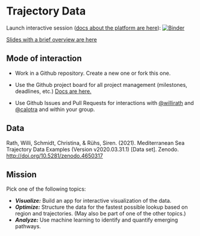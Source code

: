 # Trajectory Data

Launch interactive session ([docs about the platform are here](https://mybinder.readthedocs.io/)): [![Binder](https://mybinder.org/badge_logo.svg)](https://mybinder.org/v2/gh/willirath/2021-04_Trajectory_Data_CS_CAU_MScProject/main)

[Slides with a brief overview are here](https://docs.google.com/presentation/d/e/2PACX-1vT3s9--icsZJGN7k99Qq7vVgVvLfM-95P866i1ZOX902X20Os2q-k_Hcw3qHPDIye0wTv1uFa6yYb2z/pub?start=false&loop=false&delayms=60000&slide=id.p)

## Mode of interaction

- Work in a Github repository. Create a new one or fork this one.

- Use the Github project board for all project management (milestones, deadlines, etc.) [Docs are here.](https://docs.github.com/en/github/managing-your-work-on-github/about-project-boards)

- Use Github Issues and Pull Requests for interactions with [@willirath](https://github.com/willirath) and [@calotra](https://github.com/calotra) and within your group.

## Data

Rath, Willi, Schmidt, Christina, & Rühs, Siren. (2021). Mediterranean Sea Trajectory Data Examples (Version v2020.03.31.1) [Data set]. Zenodo. http://doi.org/10.5281/zenodo.4650317

## Mission

Pick one of the following topics:

- _**Visualize:**_ Build an app for interactive visualization of the data.
- _**Optimize:**_ Structure the data for the fastest possible lookup based on region and trajectories. (May also be part of one of the other topics.)
- _**Analyze:**_ Use machine learning to identify and quantify emerging pathways.
